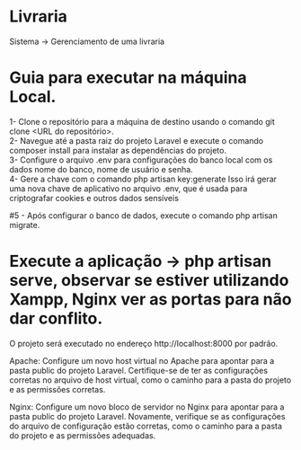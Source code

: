 # Livraria
Sistema -> Gerenciamento de uma livraria
# Guia para executar na máquina Local.
1- Clone o repositório para a máquina de destino usando o comando git clone <URL do repositório>.<br>
2- Navegue até a pasta raiz do projeto Laravel e execute o comando composer install para instalar as dependências do projeto.<br>
3- Configure o arquivo .env para configurações do banco local com os dados  nome do banco, nome de usuário e senha.<br>
4- Gere a chave com o comando php artisan key:generate Isso irá gerar uma nova chave de aplicativo no arquivo .env, que é usada para criptografar cookies e outros dados sensíveis<br>

#5 - Após configurar o banco de dados, execute o comando php artisan migrate.

# Execute a aplicação -> php artisan serve, observar se estiver utilizando Xampp, Nginx ver as portas para não dar conflito.
 O projeto será executado no endereço http://localhost:8000 por padrão.

Apache: Configure um novo host virtual no Apache para apontar para a pasta public do projeto Laravel. Certifique-se de ter as configurações corretas no arquivo de host virtual, como o caminho para a pasta do projeto e as permissões corretas.

Nginx: Configure um novo bloco de servidor no Nginx para apontar para a pasta public do projeto Laravel. Novamente, verifique se as configurações do arquivo de configuração estão corretas, como o caminho para a pasta do projeto e as permissões adequadas.

